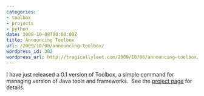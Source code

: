 ```yaml
---
categories:
- toolbox
- projects
- python
date: 2009-10-08T00:00:00Z
title: Announcing Toolbox
url: /2009/10/08/announcing-toolbox/
wordpress_id: 382
wordpress_url: http://tragicallyleet.com/2009/10/08/announcing-toolbox/
---
```


I have just released a 0.1 version of Toolbox, a simple command for managing version of Java tools and frameworks.&nbsp; See the [project page](/projects/toolbox) for details.
